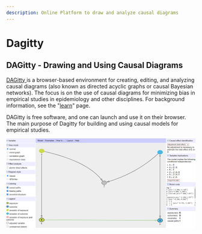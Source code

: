 ```yaml
---
description: Online Platform to draw and analyze causal diagrams
---
```


# Dagitty

## **DAGitty** - **Drawing and Using Causal Diagrams**

 [DAGitty ](http://www.dagitty.net/)is a browser-based environment for creating, editing, and analyzing causal diagrams \(also known as directed acyclic graphs or causal Bayesian networks\). The focus is on the use of causal diagrams for minimizing bias in empirical studies in epidemiology and other disciplines. For background information, see the "[learn](http://www.dagitty.net/learn/index.html)" page.

DAGitty is free software, and one can launch and use it on their browser. The main purpose of Dagitty for building and using causal models for empirical studies. 

![Source: Daggity](../.gitbook/assets/image%20%2848%29.png)


